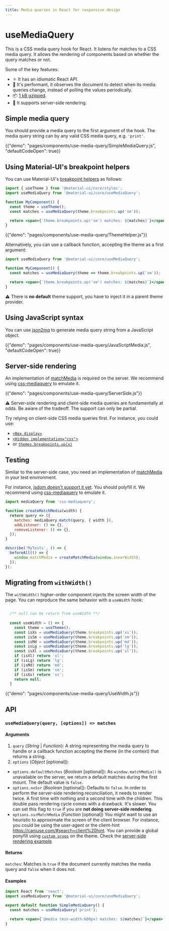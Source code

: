 ```yaml
---
title: Media queries in React for responsive design
---
```


# useMediaQuery

<p class="description">This is a CSS media query hook for React. It listens for matches to a CSS media query. It allows the rendering of components based on whether the query matches or not.</p>

Some of the key features:

- ⚛️ It has an idiomatic React API.
- 🚀 It's performant, it observes the document to detect when its media queries change, instead of polling the values periodically.
- 📦 [1 kB gzipped](/size-snapshot).
- 🤖 It supports server-side rendering.

## Simple media query

You should provide a media query to the first argument of the hook.
The media query string can by any valid CSS media query, e.g. `'print'`.

{{"demo": "pages/components/use-media-query/SimpleMediaQuery.js", "defaultCodeOpen": true}}

## Using Material-UI's breakpoint helpers

You can use Material-UI's [breakpoint helpers](/customization/breakpoints/) as follows:

```jsx
import { useTheme } from '@material-ui/core/styles';
import useMediaQuery from '@material-ui/core/useMediaQuery';

function MyComponent() {
  const theme = useTheme();
  const matches = useMediaQuery(theme.breakpoints.up('sm'));

  return <span>{`theme.breakpoints.up('sm') matches: ${matches}`}</span>;
}
```

{{"demo": "pages/components/use-media-query/ThemeHelper.js"}}

Alternatively, you can use a callback function, accepting the theme as a first argument:

```jsx
import useMediaQuery from '@material-ui/core/useMediaQuery';

function MyComponent() {
  const matches = useMediaQuery(theme => theme.breakpoints.up('sm'));

  return <span>{`theme.breakpoints.up('sm') matches: ${matches}`}</span>;
}
```

⚠️ There is **no default** theme support, you have to inject it in a parent theme provider.

## Using JavaScript syntax

You can use [json2mq](https://github.com/akiran/json2mq) to generate media query string from a JavaScript object.

{{"demo": "pages/components/use-media-query/JavaScriptMedia.js", "defaultCodeOpen": true}}

## Server-side rendering

An implementation of [matchMedia](https://developer.mozilla.org/en-US/docs/Web/API/Window/matchMedia) is required on the server.
We recommend using [css-mediaquery](https://github.com/ericf/css-mediaquery) to emulate it.

{{"demo": "pages/components/use-media-query/ServerSide.js"}}

⚠️ Server-side rendering and client-side media queries are fundamentally at odds.
Be aware of the tradeoff. The support can only be partial.

Try relying on client-side CSS media queries first.
For instance, you could use:

- [`<Box display>`](/system/display/#hiding-elements)
- [`<Hidden implementation="css">`](/components/hidden/#css)
- or [`themes.breakpoints.up(x)`](/customization/breakpoints/#css-media-queries)

## Testing

Similar to the server-side case, you need an implementation of [matchMedia](https://developer.mozilla.org/en-US/docs/Web/API/Window/matchMedia) in your test environment.

For instance, [jsdom doesn't support it yet](https://github.com/jsdom/jsdom/blob/master/test/web-platform-tests/to-upstream/html/browsers/the-window-object/window-properties-dont-upstream.html). You should polyfill it.
We recommend using [css-mediaquery](https://github.com/ericf/css-mediaquery) to emulate it.

```js
import mediaQuery from 'css-mediaquery';

function createMatchMedia(width) {
  return query => ({
    matches: mediaQuery.match(query, { width }),
    addListener: () => {},
    removeListener: () => {},
  });
}

describe('MyTests', () => {
  beforeAll(() => {
    window.matchMedia = createMatchMedia(window.innerWidth);
  });
});
```

## Migrating from `withWidth()`

The `withWidth()` higher-order component injects the screen width of the page.
You can reproduce the same behavior with a `useWidth` hook:

```jsx

  /** null can be return from useWidth **/
  
  const useWidth = () => {
    const theme = useTheme();
    const isXs = useMediaQuery(theme.breakpoints.up('xs'));
    const isSm = useMediaQuery(theme.breakpoints.up('sm'));
    const isMd = useMediaQuery(theme.breakpoints.up('md'));
    const isLg = useMediaQuery(theme.breakpoints.up('lg'));
    const isXl = useMediaQuery(theme.breakpoints.up('xl'));
    if (isXl) return 'xl';
    if (isLg) return 'lg';
    if (isMd) return 'md';
    if (isSm) return 'sm';
    if (isXs) return 'xs';
    return null;
  }
```

{{"demo": "pages/components/use-media-query/UseWidth.js"}}

## API

### `useMediaQuery(query, [options]) => matches`

#### Arguments

1. `query` (*String* | *Function*): A string representing the media query to handle or a callback function accepting the theme (in the context) that returns a string.
2. `options` (*Object* [optional]):
  - `options.defaultMatches` (*Boolean* [optional]):
  As `window.matchMedia()` is unavailable on the server,
  we return a default matches during the first mount. The default value is `false`.
  - `options.noSsr` (*Boolean* [optional]): Defaults to `false`.
  In order to perform the server-side rendering reconciliation, it needs to render twice.
  A first time with nothing and a second time with the children.
  This double pass rendering cycle comes with a drawback. It's slower.
  You can set this flag to `true` if you are **not doing server-side rendering**.
  - `options.ssrMatchMedia` (*Function* [optional]) You might want to use an heuristic to approximate
  the screen of the client browser.
  For instance, you could be using the user-agent or the client-hint https://caniuse.com/#search=client%20hint.
  You can provide a global ponyfill using [`custom props`](/customization/globals/#default-props) on the theme. Check the [server-side rendering example](#server-side-rendering).

#### Returns

`matches`: Matches is `true` if the document currently matches the media query and `false` when it does not.

#### Examples

```jsx
import React from 'react';
import useMediaQuery from '@material-ui/core/useMediaQuery';

export default function SimpleMediaQuery() {
  const matches = useMediaQuery('print');

  return <span>{`@media (min-width:600px) matches: ${matches}`}</span>;
}
```
